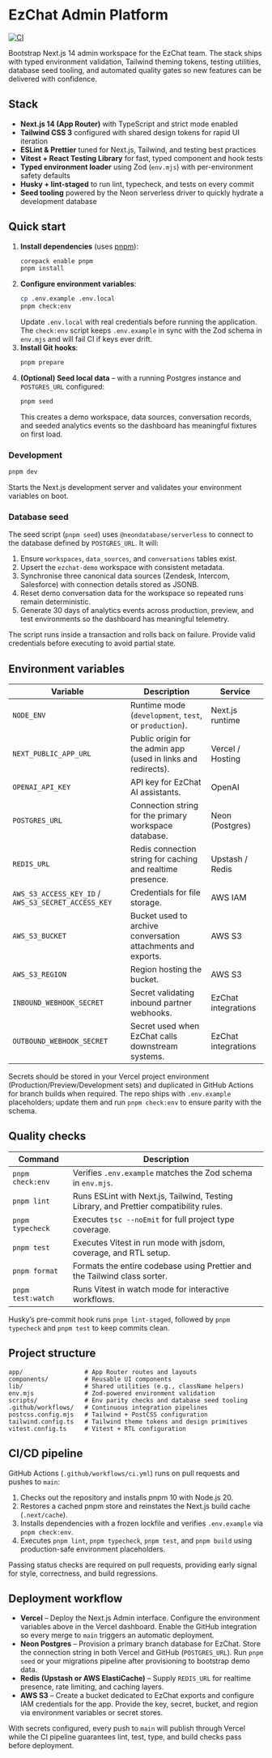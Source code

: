 # EzChat Admin Platform

[![CI](https://github.com/rowan0513/ctonew/actions/workflows/ci.yml/badge.svg?branch=main)](https://github.com/rowan0513/ctonew/actions/workflows/ci.yml)

Bootstrap Next.js 14 admin workspace for the EzChat team. The stack ships with typed environment validation, Tailwind theming tokens, testing utilities, database seed tooling, and automated quality gates so new features can be delivered with confidence.

## Stack

- **Next.js 14 (App Router)** with TypeScript and strict mode enabled
- **Tailwind CSS 3** configured with shared design tokens for rapid UI iteration
- **ESLint & Prettier** tuned for Next.js, Tailwind, and testing best practices
- **Vitest + React Testing Library** for fast, typed component and hook tests
- **Typed environment loader** using Zod (`env.mjs`) with per-environment safety defaults
- **Husky + lint-staged** to run lint, typecheck, and tests on every commit
- **Seed tooling** powered by the Neon serverless driver to quickly hydrate a development database

## Quick start

1. **Install dependencies** (uses [pnpm](https://pnpm.io)):
   ```bash
   corepack enable pnpm
   pnpm install
   ```
2. **Configure environment variables**:
   ```bash
   cp .env.example .env.local
   pnpm check:env
   ```
   Update `.env.local` with real credentials before running the application. The `check:env` script keeps `.env.example` in sync with the Zod schema in `env.mjs` and will fail CI if keys ever drift.
3. **Install Git hooks**:
   ```bash
   pnpm prepare
   ```
4. **(Optional) Seed local data** – with a running Postgres instance and `POSTGRES_URL` configured:
   ```bash
   pnpm seed
   ```
   This creates a demo workspace, data sources, conversation records, and seeded analytics events so the dashboard has meaningful fixtures on first load.

### Development

```bash
pnpm dev
```

Starts the Next.js development server and validates your environment variables on boot.

### Database seed

The seed script (`pnpm seed`) uses `@neondatabase/serverless` to connect to the database defined by `POSTGRES_URL`. It will:

1. Ensure `workspaces`, `data_sources`, and `conversations` tables exist.
2. Upsert the `ezchat-demo` workspace with consistent metadata.
3. Synchronise three canonical data sources (Zendesk, Intercom, Salesforce) with connection details stored as JSONB.
4. Reset demo conversation data for the workspace so repeated runs remain deterministic.
5. Generate 30 days of analytics events across production, preview, and test environments so the dashboard has meaningful telemetry.

The script runs inside a transaction and rolls back on failure. Provide valid credentials before executing to avoid partial state.

## Environment variables

| Variable | Description | Service |
| -------- | ----------- | ------- |
| `NODE_ENV` | Runtime mode (`development`, `test`, or `production`). | Next.js runtime |
| `NEXT_PUBLIC_APP_URL` | Public origin for the admin app (used in links and redirects). | Vercel / Hosting |
| `OPENAI_API_KEY` | API key for EzChat AI assistants. | OpenAI |
| `POSTGRES_URL` | Connection string for the primary workspace database. | Neon (Postgres) |
| `REDIS_URL` | Redis connection string for caching and realtime presence. | Upstash / Redis |
| `AWS_S3_ACCESS_KEY_ID` / `AWS_S3_SECRET_ACCESS_KEY` | Credentials for file storage. | AWS IAM |
| `AWS_S3_BUCKET` | Bucket used to archive conversation attachments and exports. | AWS S3 |
| `AWS_S3_REGION` | Region hosting the bucket. | AWS S3 |
| `INBOUND_WEBHOOK_SECRET` | Secret validating inbound partner webhooks. | EzChat integrations |
| `OUTBOUND_WEBHOOK_SECRET` | Secret used when EzChat calls downstream systems. | EzChat integrations |

Secrets should be stored in your Vercel project environment (Production/Preview/Development sets) and duplicated in GitHub Actions for branch builds when required. The repo ships with `.env.example` placeholders; update them and run `pnpm check:env` to ensure parity with the schema.

## Quality checks

| Command           | Description                                                                            |
| ----------------- | -------------------------------------------------------------------------------------- |
| `pnpm check:env`  | Verifies `.env.example` matches the Zod schema in `env.mjs`.                            |
| `pnpm lint`       | Runs ESLint with Next.js, Tailwind, Testing Library, and Prettier compatibility rules. |
| `pnpm typecheck`  | Executes `tsc --noEmit` for full project type coverage.                                |
| `pnpm test`       | Executes Vitest in run mode with jsdom, coverage, and RTL setup.                       |
| `pnpm format`     | Formats the entire codebase using Prettier and the Tailwind class sorter.              |
| `pnpm test:watch` | Runs Vitest in watch mode for interactive workflows.                                   |

Husky’s pre-commit hook runs `pnpm lint-staged`, followed by `pnpm typecheck` and `pnpm test` to keep commits clean.

## Project structure

```
app/                 # App Router routes and layouts
components/          # Reusable UI components
lib/                 # Shared utilities (e.g., className helpers)
env.mjs              # Zod-powered environment validation
scripts/             # Env parity checks and database seed tooling
.github/workflows/   # Continuous integration pipelines
postcss.config.mjs   # Tailwind + PostCSS configuration
tailwind.config.ts   # Tailwind theme tokens and design primitives
vitest.config.ts     # Vitest + RTL configuration
```

## CI/CD pipeline

GitHub Actions (`.github/workflows/ci.yml`) runs on pull requests and pushes to `main`:

1. Checks out the repository and installs pnpm 10 with Node.js 20.
2. Restores a cached pnpm store and reinstates the Next.js build cache (`.next/cache`).
3. Installs dependencies with a frozen lockfile and verifies `.env.example` via `pnpm check:env`.
4. Executes `pnpm lint`, `pnpm typecheck`, `pnpm test`, and `pnpm build` using production-safe environment placeholders.

Passing status checks are required on pull requests, providing early signal for style, correctness, and build regressions.

## Deployment workflow

- **Vercel** – Deploy the Next.js Admin interface. Configure the environment variables above in the Vercel dashboard. Enable the GitHub integration so every merge to `main` triggers an automatic deployment.
- **Neon Postgres** – Provision a primary branch database for EzChat. Store the connection string in both Vercel and GitHub (`POSTGRES_URL`). Run `pnpm seed` or your migrations pipeline after provisioning to bootstrap demo data.
- **Redis (Upstash or AWS ElastiCache)** – Supply `REDIS_URL` for realtime presence, rate limiting, and caching layers.
- **AWS S3** – Create a bucket dedicated to EzChat exports and configure IAM credentials for the app. Provide the key, secret, bucket, and region via environment variables or secret stores.

With secrets configured, every push to `main` will publish through Vercel while the CI pipeline guarantees lint, test, type, and build checks pass before deployment.
